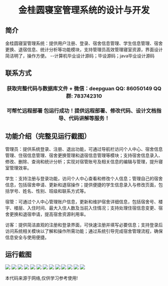<p><h1 align="center">金桂圆寝室管理系统的设计与开发</h1></p>

## 简介
金桂圆寝室管理系统：提供用户注册、登录、宿舍信息管理、学生信息管理、宿舍更换、退宿信息、统计分析等功能模块，支持管理员高效管理寝室资源，界面设计简洁明了，操作方便。    --计算机毕业设计源码；毕设源码；java毕业设计源码


## 联系方式
<p><h3 align="center">获取完整代码与数据库文件 + 微信：deepguan QQ: 86050149 QQ群: 783742310</h3></p>
<p><h3 align="center">可帮忙远程部署 包运行成功！提供远程部署、修改代码、设计文档指导、代码讲解等服务！</h3></p>

## 功能介绍（完整见运行截图）
管理员：提供系统登录、注册、退出功能，可通过导航栏访问个人中心、宿舍信息管理、住宿信息管理、宿舍更换管理和退宿信息管理等模块；支持宿舍信息录入、修改、删除、查询和统计分析；实现对宿管账号及相关信息的编辑与管理，提升寝室管理效率。

学生：支持注册与登录功能，访问个人中心查看和修改个人信息；管理自己的宿舍信息，包括宿舍申请、更新和退宿操作；提供便捷的学生信息录入与修改页面，包括学号、姓名、性别、班级和联系方式等。

宿管：可通过个人中心管理账户信息，更新和维护宿舍详细信息，包括宿舍号、楼宇、楼层、入住时间、最大入住人数及当前入住情况；支持处理住宿信息变更、宿舍更换和退宿申请，提高宿舍资源利用率。

访客：提供简洁直观的注册和登录界面，可快速注册并填写必要信息；支持登录后访问系统相关模块以了解和操作所需功能；通过系统引导完成宿舍管理流程，确保信息安全与使用便捷。


## 运行截图
![](img/001.jpg)
![](img/002.jpg)
![](img/003.jpg)
![](img/004.jpg)
![](img/005.jpg)
![](img/006.jpg)
![](img/007.jpg)
![](img/008.jpg)
![](img/009.jpg)
![](img/010.jpg)
![](img/011.jpg)
![](img/012.jpg)
![](img/013.jpg)

<p>本代码来源于网络,仅供学习参考使用!</p>
